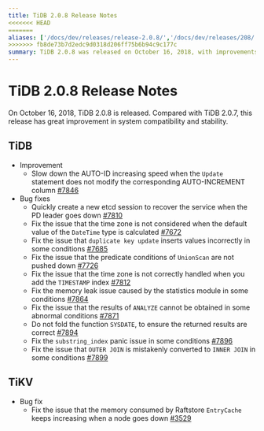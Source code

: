 ```yaml
---
title: TiDB 2.0.8 Release Notes
<<<<<<< HEAD
=======
aliases: ['/docs/dev/releases/release-2.0.8/','/docs/dev/releases/208/']
>>>>>>> fb8de73b7d2edc9d0318d206ff75b6b94c9c177c
summary: TiDB 2.0.8 was released on October 16, 2018, with improvements in system compatibility and stability. The release includes various bug fixes for TiDB and TiKV, addressing issues related to AUTO-ID, etcd session recovery, time zone handling, memory leaks, and join conversions. The TiKV bug fix resolves the increasing memory consumption by Raftstore EntryCache when a node goes down.
---
```


# TiDB 2.0.8 Release Notes

On October 16, 2018, TiDB 2.0.8 is released. Compared with TiDB 2.0.7, this release has great improvement in system compatibility and stability.

## TiDB

+ Improvement
    - Slow down the AUTO-ID increasing speed when the `Update` statement does not modify the corresponding AUTO-INCREMENT column [#7846](https://github.com/pingcap/tidb/pull/7846)
+ Bug fixes
    - Quickly create a new etcd session to recover the service when the PD leader goes down [#7810](https://github.com/pingcap/tidb/pull/7810)
    - Fix the issue that the time zone is not considered when the default value of the `DateTime` type is calculated [#7672](https://github.com/pingcap/tidb/pull/7672)
    - Fix the issue that `duplicate key update` inserts values incorrectly in some conditions [#7685](https://github.com/pingcap/tidb/pull/7685)
    - Fix the issue that the predicate conditions of `UnionScan` are not pushed down [#7726](https://github.com/pingcap/tidb/pull/7726)
    - Fix the issue that the time zone is not correctly handled when you add the `TIMESTAMP` index [#7812](https://github.com/pingcap/tidb/pull/7812)
    - Fix the memory leak issue caused by the statistics module in some conditions [#7864](https://github.com/pingcap/tidb/pull/7864)
    - Fix the issue that the results of `ANALYZE` cannot be obtained in some abnormal conditions [#7871](https://github.com/pingcap/tidb/pull/7871)
    - Do not fold the function `SYSDATE`, to ensure the returned results are correct [#7894](https://github.com/pingcap/tidb/pull/7894)
    - Fix the `substring_index` panic issue in some conditions [#7896](https://github.com/pingcap/tidb/pull/7896)
    - Fix the issue that `OUTER JOIN` is mistakenly converted to `INNER JOIN` in some conditions [#7899](https://github.com/pingcap/tidb/pull/7899)

## TiKV

+ Bug fix
    - Fix the issue that the memory consumed by Raftstore `EntryCache` keeps increasing when a node goes down [#3529](https://github.com/tikv/tikv/pull/3529)
